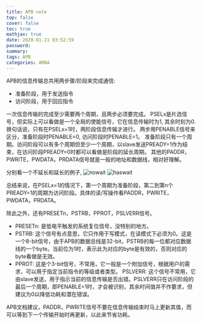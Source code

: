 ```yaml
---
title: APB note
top: false
cover: false
toc: true
mathjax: true
date: 2020-01-21 03:52:59
password:
summary:
tags: APB
categories: AMBA
---
```


APB的信息传输总共用两步骤/阶段来完成通信:
<!--- more --->
 * 准备阶段，用于发送指令
 * 访问阶段，用于回应指令

一次信息传输的完成至少需要两个周期，且两步必须要完成。
PSELx是片选信号，但实际上可以看做是一个全局的使能信号，它在信息传输时为1, 其余时刻为0. 换句话说，只有在PSELx=1时，两阶段信息传输才进行。
两步用PENABLE信号来区分，准备阶段时PENABLE=0, 访问阶段时PENABLE=1。
准备阶段只有一个周期。访问阶段可以有多个周期但至少一个周期，以slave发送PREADY=1作为结束，在访问阶段PREADY=0时都可以看做是阶段的延长周期。
其他的PADDR，PWRITE，PWDATA，PRDATA信号就是一般的地址和数据线，相对好理解。

分别看一个不延长和延长的例子,
![nowait](nowait.png)
![haswait](haswait.png)

总结来说，在PSELx=1的情况下，第一个周期为准备阶段，第二到第n个PREADY=1的周期为访问阶段。具体的读/写操作看PADDR，PWRITE，PWDATA，PRDATA。

除此之外，还有PRESETn，PSTRB，PPROT，PSLVERR信号。

* PRESETn: 是低电平触发的系统复位信号，没特别的地方。
* PSTRB: 这个信号有点意思，它只作用于写模式，在读模式下必须为0。这是一个8-bit信号，由于APB的数据总线是32-bit，PSTRB的每一位都对应数据线的一个byte。当前位为1时，表示此为对应的byte是有效的，否则对应的byte看做是无效。
* PPROT: 这是个3-bit信号，不常用，它一般是一个附加信号，根据用户的需求，可以用于指定当前指令的等级或者类型。
PSLVERR: 这个信号不常用，它由slave发送，用于指示当前的信息传输是否出错。PSLVERR只在访问阶段的最后一个周期，即PENABLE=1时，才会被识别，其余时间值并不作要求，但建议为0以降低功耗和潜在错误。

APB文档建议，PADDR，PWRITE信号不要在信息传输结束时马上更新其值，而可以等到下一个传输开始时再更新，以此来节省功耗。


